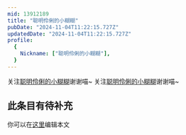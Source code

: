 ```yaml
---
mid: 13912189
title: "聪明伶俐的小糊糊"
pubDate: "2024-11-04T11:22:15.727Z"
updatedDate: "2024-11-04T11:22:15.727Z"
profile:
  {
    Nickname: ["聪明伶俐的小糊糊"],
  }
---
```


关注[聪明伶俐的小糊糊](https://space.bilibili.com/13912189)谢谢喵~ 关注[聪明伶俐的小糊糊](https://space.bilibili.com/13912189)谢谢喵~

## 此条目有待补充
你可以在[这里](https://github.com/Yuhanawa/VTuber.ICU-Content/edit/master/v/聪明伶俐的小糊糊/index.md)编辑本文
